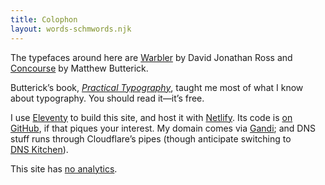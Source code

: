 ```yaml
---
title: Colophon
layout: words-schmwords.njk
---
```


The typefaces around here are [Warbler](https://djr.com/warbler) by David Jonathan Ross and [Concourse](https://mbtype.com/fonts/concourse) by Matthew Butterick.

Butterick’s book, [_Practical Typography_](https://practicaltypography.com), taught me most of what I know about typography. You should read it—it’s free.

I use [Eleventy](https://www.11ty.dev) to build this site, and host it with [Netlify](https://www.netlify.com). Its code is [on GitHub](https://github.com/jaskfla/jaskfla.github.io), if that piques your interest. My domain comes via [Gandi](https://www.gandi.net); and DNS stuff runs through Cloudflare’s pipes (though anticipate switching to [DNS Kitchen](https://dns.kitchen)).

This site has [no analytics](https://lai.nz/privacy).